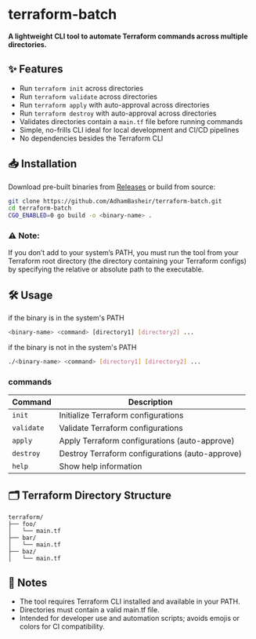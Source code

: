 # terraform-batch
**A lightweight CLI tool to automate Terraform commands across multiple directories.**

## ✨ Features

- Run `terraform init` across directories
- Run `terraform validate` across directories
- Run `terraform apply` with auto-approval across directories
- Run `terraform destroy` with auto-approval across directories
- Validates directories contain a `main.tf` file before running commands
- Simple, no-frills CLI ideal for local development and CI/CD pipelines
- No dependencies besides the Terraform CLI

## 📥 Installation
Download pre-built binaries from [Releases](https://github.com/AdhamBasheir/terraform-batch/releases) or build from source:

```bash
git clone https://github.com/AdhamBasheir/terraform-batch.git
cd terraform-batch
CGO_ENABLED=0 go build -o <binary-name> .
```
### ⚠️ Note:
If you don’t add <binary-name> to your system’s PATH, you must run the tool from your Terraform root directory (the directory containing your Terraform configs) by specifying the relative or absolute path to the executable.

## 🛠️ Usage
if the binary is in the system's PATH
```bash
<binary-name> <command> [directory1] [directory2] ...
```
if the binary is not in the system's PATH
```bash
./<binary-name> <command> [directory1] [directory2] ...
```
### commands
| Command   | Description                                       |
| --------- | --------------------------------------------------|
| `init`    | Initialize Terraform configurations               |
| `validate`| Validate Terraform configurations                 |
| `apply`   | Apply Terraform configurations (auto-approve)     |
| `destroy` | Destroy Terraform configurations (auto-approve)   |
| `help`    | Show help information                             |

## 🗂️ Terraform Directory Structure
```
terraform/
├── foo/
│   └── main.tf
├── bar/
│   └── main.tf
├── baz/
│   └── main.tf
```

## 📝 Notes
- The tool requires Terraform CLI installed and available in your PATH.
- Directories must contain a valid main.tf file.
- Intended for developer use and automation scripts; avoids emojis or colors for CI compatibility.
